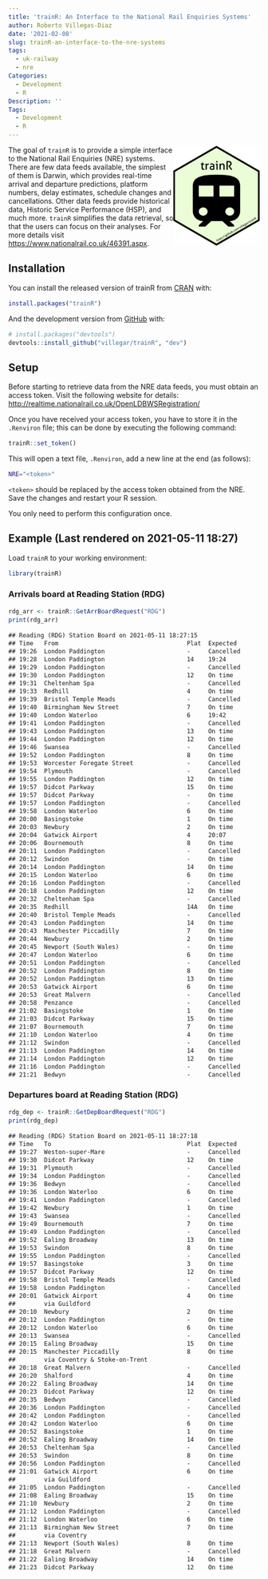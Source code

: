 ```yaml
---
title: 'trainR: An Interface to the National Rail Enquiries Systems'
author: Roberto Villegas-Diaz
date: '2021-02-08'
slug: trainR-an-interface-to-the-nre-systems
tags:
  - uk-railway
  - nre
Categories:
  - Development
  - R
Description: ''
Tags:
  - Development
  - R
---
```


<img src="https://raw.githubusercontent.com/villegar/trainR/main/inst/images/logo.png" alt="logo" align="right" height=200px/>

The goal of `trainR` is to provide a simple interface to the 
National Rail Enquiries (NRE) systems. There are few data feeds 
available, the simplest of them is Darwin, which provides real-time 
arrival and departure predictions, platform numbers, delay estimates, 
schedule changes and cancellations. Other data feeds provide historical 
data, Historic Service Performance (HSP), and much more. `trainR` 
simplifies the data retrieval, so that the users can focus on their 
analyses. For more details visit 
https://www.nationalrail.co.uk/46391.aspx.

## Installation

You can install the released version of trainR from [CRAN](https://CRAN.R-project.org) with:

``` r
install.packages("trainR")
```

And the development version from [GitHub](https://github.com/) with:

``` r
# install.packages("devtools")
devtools::install_github("villegar/trainR", "dev")
```

## Setup
Before starting to retrieve data from the NRE data feeds, you must obtain an access token. 
Visit the following website for details: http://realtime.nationalrail.co.uk/OpenLDBWSRegistration/

Once you have received your access token, you have to store it in the `.Renviron` file; this can be 
done by executing the following command:


```r
trainR::set_token()
```

This will open a text file, `.Renviron`, add a new line at the end (as follows):

```bash
NRE="<token>"
```

`<token>` should be replaced by the access token obtained from the NRE. Save the changes and restart 
your R session.

You only need to perform this configuration once.

## Example (Last rendered on 2021-05-11 18:27)

Load `trainR` to your working environment:

```r
library(trainR)
```

### Arrivals board at Reading Station (RDG)


```r
rdg_arr <- trainR::GetArrBoardRequest("RDG")
print(rdg_arr)
```

```
## Reading (RDG) Station Board on 2021-05-11 18:27:15
## Time   From                                    Plat  Expected
## 19:26  London Paddington                       -     Cancelled
## 19:28  London Paddington                       14    19:24
## 19:29  London Paddington                       -     Cancelled
## 19:30  London Paddington                       12    On time
## 19:31  Cheltenham Spa                          -     Cancelled
## 19:33  Redhill                                 4     On time
## 19:39  Bristol Temple Meads                    -     Cancelled
## 19:40  Birmingham New Street                   7     On time
## 19:40  London Waterloo                         6     19:42
## 19:41  London Paddington                       -     Cancelled
## 19:43  London Paddington                       13    On time
## 19:44  London Paddington                       12    On time
## 19:46  Swansea                                 -     Cancelled
## 19:52  London Paddington                       8     On time
## 19:53  Worcester Foregate Street               -     Cancelled
## 19:54  Plymouth                                -     Cancelled
## 19:55  London Paddington                       12    On time
## 19:57  Didcot Parkway                          15    On time
## 19:57  Didcot Parkway                          -     On time
## 19:57  London Paddington                       -     Cancelled
## 19:58  London Waterloo                         6     On time
## 20:00  Basingstoke                             1     On time
## 20:03  Newbury                                 2     On time
## 20:04  Gatwick Airport                         4     20:07
## 20:06  Bournemouth                             8     On time
## 20:11  London Paddington                       -     Cancelled
## 20:12  Swindon                                 -     On time
## 20:14  London Paddington                       14    On time
## 20:15  London Waterloo                         6     On time
## 20:16  London Paddington                       -     Cancelled
## 20:18  London Paddington                       12    On time
## 20:32  Cheltenham Spa                          -     Cancelled
## 20:35  Redhill                                 14A   On time
## 20:40  Bristol Temple Meads                    -     Cancelled
## 20:43  London Paddington                       14    On time
## 20:43  Manchester Piccadilly                   7     On time
## 20:44  Newbury                                 2     On time
## 20:45  Newport (South Wales)                   -     On time
## 20:47  London Waterloo                         6     On time
## 20:51  London Paddington                       -     Cancelled
## 20:52  London Paddington                       8     On time
## 20:52  London Paddington                       13    On time
## 20:53  Gatwick Airport                         6     On time
## 20:53  Great Malvern                           -     Cancelled
## 20:58  Penzance                                -     Cancelled
## 21:02  Basingstoke                             1     On time
## 21:03  Didcot Parkway                          15    On time
## 21:07  Bournemouth                             7     On time
## 21:10  London Waterloo                         4     On time
## 21:12  Swindon                                 -     Cancelled
## 21:13  London Paddington                       14    On time
## 21:14  London Paddington                       12    On time
## 21:16  London Paddington                       -     Cancelled
## 21:21  Bedwyn                                  -     Cancelled
```

### Departures board at Reading Station (RDG)


```r
rdg_dep <- trainR::GetDepBoardRequest("RDG")
print(rdg_dep)
```

```
## Reading (RDG) Station Board on 2021-05-11 18:27:18
## Time   To                                      Plat  Expected
## 19:27  Weston-super-Mare                       -     Cancelled
## 19:30  Didcot Parkway                          12    On time
## 19:31  Plymouth                                -     Cancelled
## 19:34  London Paddington                       -     Cancelled
## 19:36  Bedwyn                                  -     Cancelled
## 19:36  London Waterloo                         6     On time
## 19:41  London Paddington                       -     Cancelled
## 19:42  Newbury                                 1     On time
## 19:43  Swansea                                 -     Cancelled
## 19:49  Bournemouth                             7     On time
## 19:49  London Paddington                       -     Cancelled
## 19:52  Ealing Broadway                         13    On time
## 19:53  Swindon                                 8     On time
## 19:55  London Paddington                       -     Cancelled
## 19:57  Basingstoke                             3     On time
## 19:57  Didcot Parkway                          12    On time
## 19:58  Bristol Temple Meads                    -     Cancelled
## 19:58  London Paddington                       -     Cancelled
## 20:01  Gatwick Airport                         4     On time
##        via Guildford                           
## 20:10  Newbury                                 2     On time
## 20:12  London Paddington                       -     On time
## 20:12  London Waterloo                         6     On time
## 20:13  Swansea                                 -     Cancelled
## 20:15  Ealing Broadway                         15    On time
## 20:15  Manchester Piccadilly                   8     On time
##        via Coventry & Stoke-on-Trent           
## 20:18  Great Malvern                           -     Cancelled
## 20:20  Shalford                                4     On time
## 20:22  Ealing Broadway                         14    On time
## 20:23  Didcot Parkway                          12    On time
## 20:35  Bedwyn                                  -     Cancelled
## 20:36  London Paddington                       -     Cancelled
## 20:42  London Paddington                       -     Cancelled
## 20:42  London Waterloo                         6     On time
## 20:52  Basingstoke                             1     On time
## 20:52  Ealing Broadway                         14    On time
## 20:53  Cheltenham Spa                          -     Cancelled
## 20:53  Swindon                                 8     On time
## 20:56  London Paddington                       -     Cancelled
## 21:01  Gatwick Airport                         6     On time
##        via Guildford                           
## 21:05  London Paddington                       -     Cancelled
## 21:08  Ealing Broadway                         15    On time
## 21:10  Newbury                                 2     On time
## 21:12  London Paddington                       -     Cancelled
## 21:12  London Waterloo                         6     On time
## 21:13  Birmingham New Street                   7     On time
##        via Coventry                            
## 21:13  Newport (South Wales)                   8     On time
## 21:18  Great Malvern                           -     Cancelled
## 21:22  Ealing Broadway                         14    On time
## 21:23  Didcot Parkway                          12    On time
```
